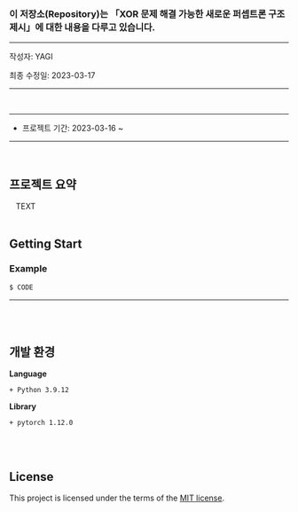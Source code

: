 <br><br>

### 이 저장소(Repository)는 「XOR 문제 해결 가능한 새로운 퍼셉트론 구조 제시」에 대한 내용을 다루고 있습니다.

***
작성자: YAGI<br>

최종 수정일: 2023-03-17
***

<br>

***
+ 프로젝트 기간: 2023-03-16 ~
***
<br>

## 프로젝트 요약
&nbsp;&nbsp;
TEXT
<br><br>

## Getting Start

### Example
```python
$ CODE
```
***
<br><br>


## 개발 환경
**Language**

    + Python 3.9.12

    
**Library**

    + pytorch 1.12.0

<br><br>

## License
This project is licensed under the terms of the [MIT license](https://github.com/YAGI0423/triquetron/blob/main/LICENSE).
